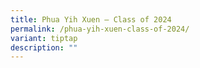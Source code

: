 ```yaml
---
title: Phua Yih Xuen – Class of 2024
permalink: /phua-yih-xuen-class-of-2024/
variant: tiptap
description: ""
---
```

